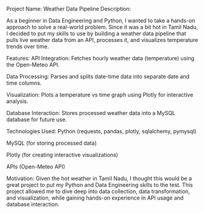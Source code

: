 Project Name: Weather Data Pipeline
Description:

As a beginner in Data Engineering and Python, I wanted to take a hands-on approach to solve a real-world problem. Since it was a bit hot in Tamil Nadu, I decided to put my skills to use by building a weather data pipeline that pulls live weather data from an API, processes it, and visualizes temperature trends over time.

Features:
API Integration: Fetches hourly weather data (temperature) using the Open-Meteo API.

Data Processing: Parses and splits date-time data into separate date and time columns.

Visualization: Plots a temperature vs time graph using Plotly for interactive analysis.

Database Interaction: Stores processed weather data into a MySQL database for future use.

Technologies Used:
Python (requests, pandas, plotly, sqlalchemy, pymysql)

MySQL (for storing processed data)

Plotly (for creating interactive visualizations)

APIs (Open-Meteo API)

Motivation:
Given the hot weather in Tamil Nadu, I thought this would be a great project to put my Python and Data Engineering skills to the test. This project allowed me to dive deep into data collection, data transformation, and visualization, while gaining hands-on experience in API usage and database interaction.
